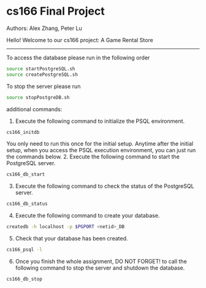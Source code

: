 # cs166 Final Project

Authors: Alex Zhang, Peter Lu

Hello! Welcome to our cs166 project: A Game Rental Store

----------------------------------------------------------------------
To access the database please run in the following order
```sh
source startPostgreSQL.sh
source createPostgreSQL.sh
```

To stop the server please run 
```sh
source stopPostgreDB.sh
```

additional commands:

1. Execute the following command to initialize the PSQL environment.
```sh
cs166_initdb
```
You only need to run this once for the initial setup. Anytime after the initial setup,
when you access the PSQL execution environment, you can just run the commands
below.
2. Execute the following command to start the PostgreSQL server.
```sh
cs166_db_start
```
3. Execute the following command to check the status of the PostgreSQL server.
```sh
cs166_db_status
```
4. Execute the following command to create your database.
```sh
createdb -h localhost -p $PGPORT <netid>_DB
```
5. Check that your database has been created.
```sh
cs166_psql -l
```
6. Once you finish the whole assignment, DO NOT FORGET! to call the following
command to stop the server and shutdown the database.
```sh
cs166_db_stop
```
